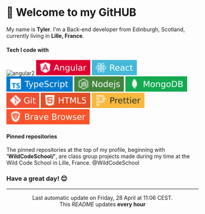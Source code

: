 # 👋 Welcome to my GitHUB 

My name is **Tyler**. I'm a Back-end developer from Edinburgh, Scotland, currently living in **Lille, France**. 

#### Tech I code with

![angular2](https://img.shields.io/badge/AngularJS-E23237?style=for-the-badge&logo=angularjs&logoColor=white) ![angular](images/angular.svg) ![react](images/react.svg) ![typescript](images/typescript.svg) ![node](images/node.svg) ![mongodb](images/mongodb.svg) ![git](images/git.svg) ![html](images/html.svg) ![prettier](images/prettier.svg) ![brave](images/brave.svg) 

#### Pinned repositories

The pinned repositories at the top of my profile, beginning with **'WildCodeSchool/'**, are class group projects made during my time at the Wild Code School in Lille, France. @WildCodeSchool

### Have a great day! 😊

----

<p align="center">Last automatic update on Friday, 28 April at 11:06 CEST.<br>This <i>README</i> updates <b>every hour</b></p>
